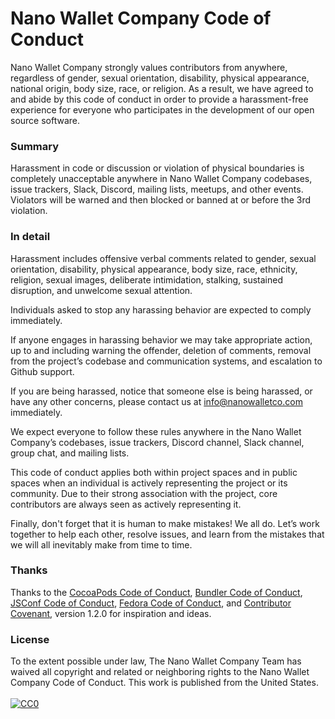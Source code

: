 # Nano Wallet Company Code of Conduct

Nano Wallet Company strongly values contributors from anywhere, regardless of gender, sexual orientation, disability, physical appearance, national origin, body size, race, or religion. As a result, we have agreed to and abide by this code of conduct in order to provide a harassment-free experience for everyone who participates in the development of our open source software.

### Summary

Harassment in code or discussion or violation of physical boundaries is completely unacceptable anywhere in Nano Wallet Company codebases, issue trackers, Slack, Discord, mailing lists, meetups, and other events. Violators will be warned and then blocked or banned at or before the 3rd violation.

### In detail

Harassment includes offensive verbal comments related to gender, sexual orientation, disability, physical appearance, body size, race, ethnicity, religion, sexual images, deliberate intimidation, stalking, sustained disruption, and unwelcome sexual attention.

Individuals asked to stop any harassing behavior are expected to comply immediately.

If anyone engages in harassing behavior we may take appropriate action, up to and including warning the offender, deletion of comments, removal from the project’s codebase and communication systems, and escalation to Github support.

If you are being harassed, notice that someone else is being harassed, or have any other concerns, please contact us at [info@nanowalletco.com](mailto:info@nanowalletco.com) immediately.

We expect everyone to follow these rules anywhere in the Nano Wallet Company’s codebases, issue trackers, Discord channel, Slack channel, group chat, and mailing lists.

This code of conduct applies both within project spaces and in public spaces when an individual is actively representing the project or its community. Due to their strong association with the project, core contributors are always seen as actively representing it.

Finally, don't forget that it is human to make mistakes! We all do. Let’s work together to help each other, resolve issues, and learn from the mistakes that we will all inevitably make from time to time.

### Thanks

Thanks to the [CocoaPods Code of Conduct](https://github.com/CocoaPods/CocoaPods/blob/master/CODE_OF_CONDUCT.md), [Bundler Code of Conduct](https://github.com/bundler/bundler/blob/e3ce14f5ecd9b729338435c8689553ef209d83aa/CODE_OF_CONDUCT.md), [JSConf Code of Conduct](http://jsconf.com/codeofconduct.html), [Fedora Code of Conduct](http://fedoraproject.org/code-of-conduct), and [Contributor Covenant](http://contributor-covenant.org), version 1.2.0 for inspiration and ideas.

### License

<p class="license" xmlns:dct="http://purl.org/dc/terms/" xmlns:vcard="http://www.w3.org/2001/vcard-rdf/3.0#">
  To the extent possible under law, The Nano Wallet Company Team has waived all copyright and related or neighboring rights to the <span property="dct:title">Nano Wallet Company Code of Conduct</span>. This work is published from the <span property="vcard:Country" datatype="dct:ISO3166" content="US" about="https://nanowalletco.com">United States.</span>
  <br>
  <br>
  <a rel="license" href="http://creativecommons.org/publicdomain/zero/1.0/">
    <img src="http://i.creativecommons.org/p/zero/1.0/88x31.png" style="border-style: none;" alt="CC0">
  </a>
</p>
